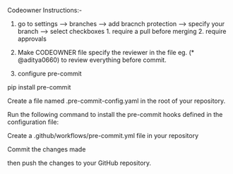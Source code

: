 Codeowner Instructions:-

1) go to settings --> branches --> add bracnch protection --> specify your branch --> select checkboxes 1. require a pull before merging 2. require approvals

2) Make CODEOWNER file
   specify the reviewer in the file eg. (* @aditya0660) to review everything before commit.

3) configure pre-commit

  pip install pre-commit

  Create a file named .pre-commit-config.yaml in the root of your repository. 

  Run the following command to install the pre-commit hooks defined in the configuration file:

  Create a .github/workflows/pre-commit.yml file in your repository

  Commit the changes made

  then push the changes to your GitHub repository.
